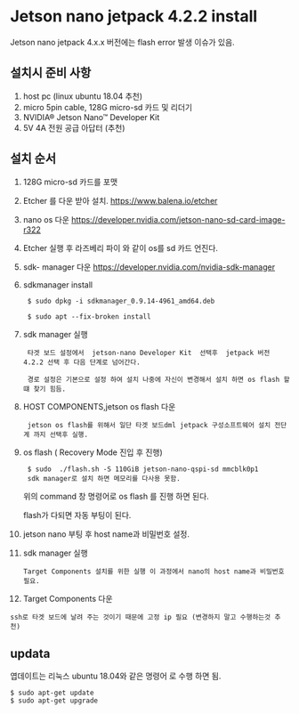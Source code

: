 # Jetson nano jetpack 4.2.2 install
Jetson nano jetpack 4.x.x 버전에는 flash error 발생 이슈가 있음.

##  설치시 준비 사항 
1. host pc (linux ubuntu 18.04 추천)
2. micro 5pin cable, 128G micro-sd 카드 및 리더기
3. NVIDIA® Jetson Nano™ Developer Kit 
4. 5V 4A 전원 공급 아답터 (추천)

## 설치 순서 
1.  128G micro-sd 카드를 포맷
2.  Etcher 를 다운 받아 설치. 
https://www.balena.io/etcher
3. nano os 다운 
https://developer.nvidia.com/jetson-nano-sd-card-image-r322
4. Etcher 실행 후 라즈베리 파이 와 같이 os를 sd 카드 언진다.
5. sdk- manager 다운 
https://developer.nvidia.com/nvidia-sdk-manager
6. sdkmanager install

        $ sudo dpkg -i sdkmanager_0.9.14-4961_amd64.deb

        $ sudo apt --fix-broken install
7. sdk manager 실행

        타겟 보드 설정에서  jetson-nano Developer Kit  선택후  jetpack 버전 4.2.2 선택 후 다음 단계로 넘어간다.

        경로 설정은 기본으로 설정 하여 설치 나중에 자신이 변경해서 설치 하면 os flash 할떄 찾기 힘듬.
8. HOST COMPONENTS,jetson os flash 다운

        jetson os flash를 위해서 일단 타겟 보드dml jetpack 구성소프트웨어 설치 전단계 까지 선택후 실행. 

9. os flash ( Recovery Mode 진입 후 진행)

        $ sudo  ./flash.sh -S 110GiB jetson-nano-qspi-sd mmcblk0p1
        sdk manager로 설치 하면 메모리를 다사용 못함.

    위의 command 창 명령어로 os flash 를 진행 하면 된다.

    flash가 다되면 자동 부팅이 된다.

10.  jetson nano 부팅 후 host name과 비밀번호 설정.

11. sdk manager 실행 

        Target Components 설치를 위한 실행 이 과정에서 nano의 host name과 비밀번호 필요. 

12.  Target Components 다운

    ssh로 타겟 보드에 날려 주는 것이기 때문에 고정 ip 필요 (변경하지 말고 수행하는것 추천)

## updata 

엽데이트는 리눅스 ubuntu 18.04와 같은 명령어 로 수행 하면 됨.

    $ sudo apt-get update
    $ sudo apt-get upgrade
